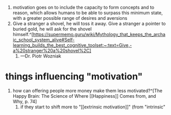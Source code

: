 1. motivation goes on to include the capacity to form concepts and to reason, which allows humans to be able to surpass this minimum state, with a greater possible range of desires and aversions
2. Give a stranger a shovel, he will toss it away. Give a stranger a pointer to buried gold, he will ask for the shovel himself.^[https://supermemo.guru/wiki/Mythology_that_keeps_the_archaic_school_system_alive#Self-learning_builds_the_best_cognitive_toolset:~:text=Give,-a%20stranger%20a%20shovel%2C]
	1. —Dr. Piotr Wozniak

# things influencing "motivation"
1. how can offering people more money make them less motivated?^[The Happy Brain: The Science of Where [[Happiness]] Comes from, and Why, p. 74]
	1. if they start to shift more to "[[extrinsic motivation]]" (from "intrinsic"